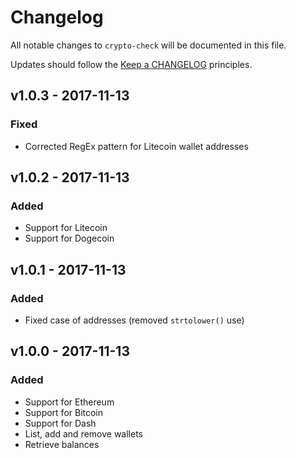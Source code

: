 # Changelog

All notable changes to `crypto-check` will be documented in this file.

Updates should follow the [Keep a CHANGELOG](http://keepachangelog.com/) principles.

## v1.0.3 - 2017-11-13

### Fixed
- Corrected RegEx pattern for Litecoin wallet addresses

## v1.0.2 - 2017-11-13

### Added
- Support for Litecoin
- Support for Dogecoin

## v1.0.1 - 2017-11-13

### Added
- Fixed case of addresses (removed `strtolower()` use)

## v1.0.0 - 2017-11-13

### Added
- Support for Ethereum
- Support for Bitcoin
- Support for Dash
- List, add and remove wallets
- Retrieve balances
